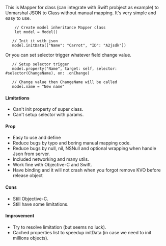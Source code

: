 This is Mapper for class (can integrate with Swift probject as example) to Unmarshal JSON to Class without manual mapping. It's very simple and easy to use.

```
    // Create model inheritance Mapper class
    let model = Model()
   
   // Init it with json
   model.initData(["Name": "Carrot", "ID": "A2jsdk"]) 
```

Or you can set selector trigger whatever field change value.

```
   // Setup selector trigger
   model.property("Name", target: self, selector: #selector(ChangeName), on: .onChange)

   // Change value then ChangeName will be called
   model.name = "New name"
```

#### Limitations

- Can't init property of super class.
- Can't setup selector with params.

#### Prop

- Easy to use and define
- Reduce bugs by typo and boring manual mapping code.
- Reduce bugs by null, nil, NSNull and optional wrapping when handle Json from server.
- Included networking and many utils.
- Work fine with Objective-C and Swift.
- Have binding and it will not crash when you forgot remove KVO before release object

#### Cons

- Still Objective-C.
- Still have some limitations.

#### Improvement

- Try to resolve limitation (but seems no luck).
- Cached properties list to speedup initData (in case we need to init millions objects).
